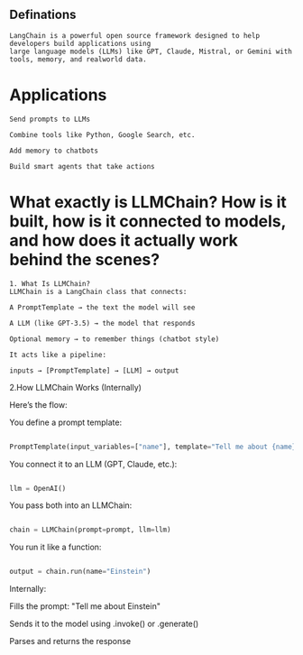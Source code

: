 ## Definations
```
LangChain is a powerful open source framework designed to help developers build applications using
large language models (LLMs) like GPT, Claude, Mistral, or Gemini with tools, memory, and realworld data.
```
 # Applications
```
Send prompts to LLMs

Combine tools like Python, Google Search, etc.

Add memory to chatbots

Build smart agents that take actions
```
# What exactly is LLMChain? How is it built, how is it connected to models, and how does it actually work behind the scenes?
```
1. What Is LLMChain?
LLMChain is a LangChain class that connects:

A PromptTemplate → the text the model will see

A LLM (like GPT-3.5) → the model that responds

Optional memory → to remember things (chatbot style)

It acts like a pipeline:

inputs → [PromptTemplate] → [LLM] → output
```



2.How LLMChain Works (Internally)

Here’s the flow:

You define a prompt template:

```python

PromptTemplate(input_variables=["name"], template="Tell me about {name}")
```



You connect it to an LLM (GPT, Claude, etc.):

```python

llm = OpenAI()
```
You pass both into an LLMChain:

```python

chain = LLMChain(prompt=prompt, llm=llm)
```
You run it like a function:

```python

output = chain.run(name="Einstein")
```
Internally:

Fills the prompt: "Tell me about Einstein"

Sends it to the model using .invoke() or .generate()

Parses and returns the response
```

